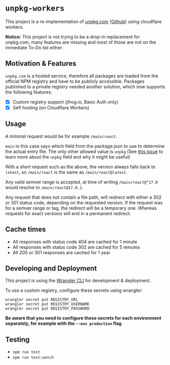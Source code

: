 # `unpkg-workers`

This project is a re-implementation of [unpkg.com](https://unpkg.com) ([Github](https://github.com/mjackson/unpkg)) using cloudflare workers.

**Notice:** This project is not trying to be a drop-in replacement for unpkg.com, many features are missing and most of those are not on the immediate To-Do list either.

## Motivation & Features

`unpkg.com` is a hosted service, therefore all packages are loaded from the official NPM registry and have to be publicly accessible. Packages published to a private registry needed another solution, which now supports the following features:

- [x] Custom registry support (jfrog.io, Basic Auth only)
- [x] Self hosting (on Cloudflare Workers)

## Usage

A minimal request would be for example `/main/react`.

`main` in this case says which field from the package.json to use to determine the actual entry file. The only other allowed value is `unpkg` (See [this issue](https://github.com/mjackson/unpkg/issues/63) to learn more about the `unpkg` field and why it might be useful)

With a short request such as the above, the version always falls back to `latest`, so `/main/react` is the same as `/main/react@latest`.

Any valid semver range is accepted, at time of writing `/main/react@^17.0` would resolve to `/main/react@17.0.2`.

Any request that does not contain a file path, will redirect with either a 302 or 301 status code, depending on the requested version. If the request was for a semver range or tag, the redirect will be a temporary one. Whereas requests for exact versions will end in a permanent redirect.

## Cache times

- All responses with status code 404 are cached for 1 minute
- All responses with status code 302 are cached for 5 minutes
- All 200 or 301 responses are cached for 1 year

## Developing and Deployment

This project is using the [Wrangler CLI](https://developers.cloudflare.com/workers/tooling/wrangler/commands) for development & deployment.

To use a custom registry, configure these secrets using wrangler:

```
wrangler secret put REGISTRY_URL
wrangler secret put REGISTRY_USERNAME
wrangler secret put REGISTRY_PASSWORD
```

**Be aware that you need to configure these secrets for each environment separately, for example with the `--env production` flag**

## Testing

- `npm run test`
- `npm run test:watch`
